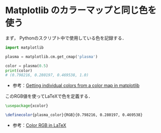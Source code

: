 # Matplotlib のカラーマップと同じ色を使う

まず， Pythonのスクリプト中で使用している色を記録する．

```python
import matplotlib

plasma = matplotlib.cm.get_cmap('plasma')

color = plasma(0.5)
print(color)
# (0.798216, 0.280197, 0.469538, 1.0)
```

- 参考：[Getting individual colors from a color map in matplotlib](https://stackoverflow.com/a/25408562)

このRGB値を使ってLaTeXで色を定義する．

```latex
\usepackage{xcolor}

\definecolor{plasma_color}{RGB}{0.798216, 0.280197, 0.469538}
```

- 参考：[Color RGB in LaTeX](https://tex.stackexchange.com/a/239463)
